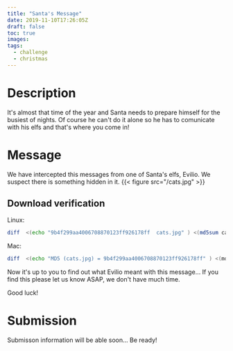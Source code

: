 ```yaml
---
title: "Santa's Message"
date: 2019-11-10T17:26:05Z
draft: false
toc: true
images:
tags:
  - challenge
  - christmas
---
```


# Description

It's almost that time of the year and Santa needs to prepare himself for the busiest of nights. Of course he can't do it alone so he has to comunicate with his elfs and that's where you come in!

# Message
We have intercepted this messages from one of Santa's elfs, Evilio.
We suspect there is something hidden in it.
{{< figure src="/cats.jpg" >}}

## Download verification

Linux:
``` bash
diff  <(echo "9b4f299aa4006708870123ff926178ff  cats.jpg" ) <(md5sum cats.jpg)
```

Mac:
``` bash
diff  <(echo "MD5 (cats.jpg) = 9b4f299aa4006708870123ff926178ff" ) <(md5 cats.jpg)
```

Now it's up to you to find out what Evilio meant with this message...
If you find this please let us know ASAP, we don't have much time.

Good luck!

# Submission
Submisson information will be able soon...
Be ready!
